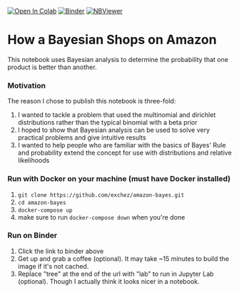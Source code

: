 [![Open In Colab](https://colab.research.google.com/assets/colab-badge.svg)](https://colab.research.google.com/github/exchez/amazon-bayes/) [![Binder](https://mybinder.org/badge_logo.svg)](https://mybinder.org/v2/gh/exchez/amazon-bayes/master) [![NBViewer](https://raw.githubusercontent.com/jupyter/design/bfbff5d7eec8bd8be413deffecff0f4de29fd5cf/logos/Badges/nbviewer_badge.svg)](https://nbviewer.jupyter.org/github/exchez/amazon-bayes/blob/master/amazon-bayes.ipynb)

# How a Bayesian Shops on Amazon
This notebook uses Bayesian analysis to determine the probability that one product is better than another.

### Motivation
The reason I chose to publish this notebook is three-fold:
1. I wanted to tackle a problem that used the multinomial and dirichlet distributions rather than the typical binomial with a beta prior
2. I hoped to show that Bayesian analysis can be used to solve very practical problems and give intuitive results
3. I wanted to help people who are familiar with the basics of Bayes' Rule and probability extend the concept for use with distributions and relative likelihoods

### Run with Docker on your machine (must have Docker installed)
1. `git clone https://github.com/exchez/amazon-bayes.git`
2. `cd amazon-bayes`
3. `docker-compose up`
4. make sure to run `docker-compose down` when you're done

### Run on Binder
1. Click the link to binder above
2. Get up and grab a coffee (optional). It may take ~15 minutes to build the image if it's not cached.
3. Replace "tree" at the end of the url with "lab" to run in Jupyter Lab (optional). Though I actually think it looks nicer in a notebook.

